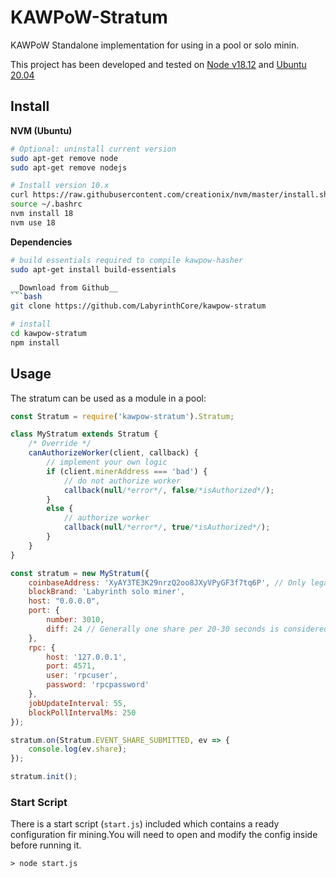 KAWPoW-Stratum
=====================

KAWPoW Standalone implementation for using in a pool or solo minin.

This project has been developed and tested on [Node v18.12](https://nodejs.org/) and [Ubuntu 20.04](http://releases.ubuntu.com/20.04/)

## Install ##

__NVM (Ubuntu)__
```bash
# Optional: uninstall current version
sudo apt-get remove node
sudo apt-get remove nodejs

# Install version 10.x
curl https://raw.githubusercontent.com/creationix/nvm/master/install.sh | bash
source ~/.bashrc
nvm install 18
nvm use 18
```

__Dependencies__
```bash
# build essentials required to compile kawpow-hasher
sudo apt-get install build-essentials

__Download from Github__
```bash
git clone https://github.com/LabyrinthCore/kawpow-stratum

# install
cd kawpow-stratum
npm install
```

## Usage ##
The stratum can be used as a module in a pool:
```javascript
const Stratum = require('kawpow-stratum').Stratum;

class MyStratum extends Stratum {
    /* Override */
    canAuthorizeWorker(client, callback) {
        // implement your own logic
        if (client.minerAddress === 'bad') {
            // do not authorize worker
            callback(null/*error*/, false/*isAuthorized*/);
        }
        else {
            // authorize worker
            callback(null/*error*/, true/*isAuthorized*/);
        }
    }
}

const stratum = new MyStratum({
    coinbaseAddress: 'XyAY3TE3K29nrzQ2oo8JXyVPyGF3f7tq6P', // Only legacy addresses are supported for now
    blockBrand: 'Labyrinth solo miner',
    host: "0.0.0.0",
    port: {
        number: 3010,
        diff: 24 // Generally one share per 20-30 seconds is considered great. A good formula to start is hashrate in MHs*1.5
    },
    rpc: {
        host: '127.0.0.1',
        port: 4571,
        user: 'rpcuser',
        password: 'rpcpassword'
    },
    jobUpdateInterval: 55,
    blockPollIntervalMs: 250
});

stratum.on(Stratum.EVENT_SHARE_SUBMITTED, ev => {
    console.log(ev.share);    
});

stratum.init();
```

### Start Script ###
There is a start script (`start.js`) included which contains a ready
configuration fir mining.You will need to open and modify the config inside before
running it.
```
> node start.js
```
